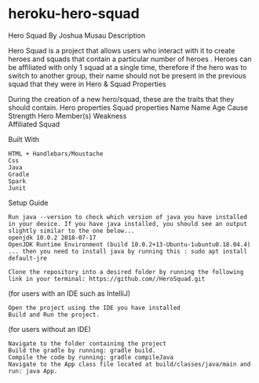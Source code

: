 # heroku-hero-squad
Hero Squad
By Joshua Musau
Description

Hero Squad is a project that allows users who interact with it to create heroes and squads that contain a particular number of heroes . Heroes can be affiliated with only 1 squad at a single time, therefore if the hero was to switch to another group, their name should not be present in the previous squad that they were in
Hero & Squad Properties

During the creation of a new hero/squad, these are the traits that they should contain.
Hero properties 	Squad properties
Name 	Name
Age 	Cause
Strength 	Hero Member(s)
Weakness 	
Affiliated Squad 	


Built With

    HTML + Handlebars/Moustache
    Css
    Java
    Gradle
    Spark
    Junit

Setup Guide

    Run java --version to check which version of java you have installed in your device. If you have java installed, you should see an output slightly similar to the one below...
    openjdk 10.0.2 2018-07-17
    OpenJDK Runtime Environment (build 10.0.2+13-Ubuntu-1ubuntu0.18.04.4)
    ... then you need to install java by running this : sudo apt install default-jre

    Clone the repository into a desired folder by running the following link in your terminal: https://github.com//HeroSquad.git

(for users with an IDE such as IntelliJ)

    Open the project using the IDE you have installed
    Build and Run the project.

(for users without an IDE)

    Navigate to the folder containing the project
    Build the gradle by running: gradle build.
    Compile the code by running: gradle compileJava
    Navigate to the App class file located at build/classes/java/main and run: java App.

